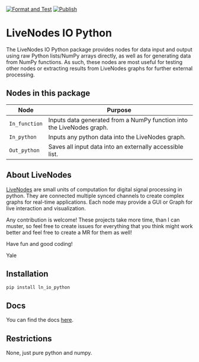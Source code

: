 [![Format and Test](https://github.com/pyLiveNodes/LN-IO-Python/actions/workflows/format_test.yml/badge.svg)](https://github.com/pyLiveNodes/LN-IO-Python/actions/workflows/format_test.yml)
[![Publish](https://github.com/pyLiveNodes/LN-IO-Python/actions/workflows/publish.yml/badge.svg)](https://github.com/pyLiveNodes/LN-IO-Python/actions/workflows/publish.yml)

# LiveNodes IO Python

The LiveNodes IO Python package provides nodes for data input and output using raw Python lists/NumPy arrays directly, as well as for generating data from NumPy functions. As such, these nodes are most useful for testing other nodes or extracting results from LiveNodes graphs for further external processing.

## Nodes in this package
| Node          | Purpose                                                               |
| ------------- | --------------------------------------------------------------------- |
| `In_function` | Inputs data generated from a NumPy function into the LiveNodes graph. |
| `In_python`   | Inputs any python data into the LiveNodes graph.                      |
| `Out_python`  | Saves all input data into an externally accessible list.              |

## About LiveNodes
[LiveNodes](https://livenodes.pages.csl.uni-bremen.de/livenodes/index.html) are small units of computation for digital signal processing in python. They are connected multiple synced channels to create complex graphs for real-time applications. Each node may provide a GUI or Graph for live interaction and visualization.

Any contribution is welcome! These projects take more time, than I can muster, so feel free to create issues for everything that you think might work better and feel free to create a MR for them as well!

Have fun and good coding!

Yale

## Installation

`pip install ln_io_python`

## Docs

You can find the docs [here](https://livenodes.pages.csl.uni-bremen.de/packages/ln_io_python/readme.html).

## Restrictions

None, just pure python and numpy.
